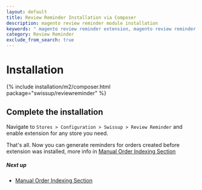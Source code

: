 ```yaml
---
layout: default
title: Review Reminder Installation via Composer
description: magento review reminder module installation
keywords: " magento review reminder extension, magento review reminder email "
category: Review Reminder
exclude_from_search: true
---
```


# Installation

{% include installation/m2/composer.html package="swissup/reviewreminder" %}

## Complete the installation

Navigate to `Stores > Configuration > Swissup > Review Reminder` and
enable extension for any store you need.

That's all. Now you can generate reminders for orders created before extension
was installed, more info in [Manual Order Indexing Section][manual_order_indexing]

##### Next up

* [Manual Order Indexing Section][manual_order_indexing]

[manual_order_indexing]: /m2/extensions/reviewreminder/#manual-order-indexing-section
